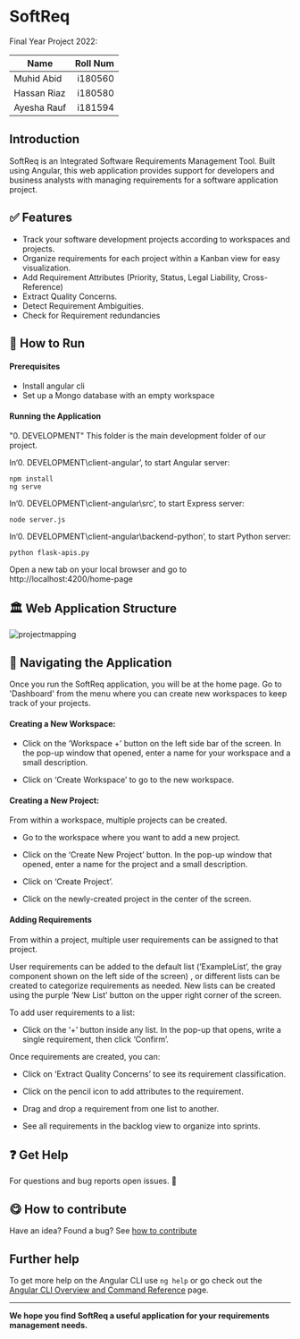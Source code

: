 # SoftReq
Final Year Project 2022: 

| Name      | Roll Num |
| --------- | -----:|
| Muhid Abid  | i180560 |
| Hassan Riaz     |   i180580 |
| Ayesha Rauf     |   i181594 |

## Introduction
SoftReq is an Integrated Software Requirements Management Tool. Built using  Angular, this web application provides support for developers and business analysts with managing requirements for a software application project. 

## ✅ Features
- Track your software development projects according to workspaces and projects.
- Organize requirements for each project within a Kanban view for easy visualization.
- Add Requirement Attributes (Priority, Status, Legal Liability, Cross-Reference)
- Extract Quality Concerns.
- Detect Requirement Ambiguities.
- Check for Requirement redundancies


## 🏃 How to Run
#### Prerequisites
- Install angular cli
- Set up a Mongo database with an empty workspace

#### Running the Application

"0. DEVELOPMENT" This folder is the main development folder of our project.

In‘0. DEVELOPMENT\client-angular’, to start Angular server:

    npm install
	ng serve

In‘0. DEVELOPMENT\client-angular\src’, to start Express server:

    node server.js

In‘0. DEVELOPMENT\client-angular\backend-python’, to start Python server: 

    python flask-apis.py

Open a new tab on your local browser and go to http://localhost:4200/home-page

## 🏛️ Web Application Structure



![projectmapping](https://user-images.githubusercontent.com/62544274/211210938-2a341c6f-543d-49cc-b5d7-4505ad8abf14.png)

## 🧭 Navigating the Application
Once you run the SoftReq application, you will be at the home page. Go to 'Dashboard' from the menu where you can create new workspaces to keep track of your projects.

#### Creating a New Workspace:

- Click on the ‘Workspace +’ button on the left side bar of the screen. In the pop-up window that opened, enter a name for your workspace and a small description. 

- Click on ‘Create Workspace’ to go to the new workspace.

#### Creating a New Project:

From within a workspace, multiple projects can be created. 

- Go to the workspace where you want to add a new project.

- Click on the ‘Create New Project’ button. In the pop-up window that opened, enter a name for the project and a small description.

- Click on ‘Create Project’.

- Click on the newly-created project in the center of the screen.

#### Adding Requirements

From within a project, multiple user requirements can be assigned to that project.

User requirements can be added to the default list (‘ExampleList’, the gray component shown on the left side of the screen) , or different lists can be created to categorize requirements as needed. New lists can be created using the purple ‘New List’ button on the upper right corner of the screen.

To add user requirements to a list: 
- Click on the ‘+’ button inside any list. In the pop-up that opens, write a single requirement, then click ‘Confirm’.

Once requirements are created, you can: 

- Click on ‘Extract Quality Concerns’ to see its requirement classification.

- Click on the pencil icon to add attributes to the requirement.

- Drag and drop a requirement from one list to another.

- See all requirements in the backlog view to organize into sprints.


## ❓ Get Help

For questions and bug reports open issues. 🐛

## 😋 How to contribute

Have an idea? Found a bug? See [how to contribute](contributing.md) 

## Further help

To get more help on the Angular CLI use `ng help` or go check out the [Angular CLI Overview and Command Reference](https://angular.io/cli) page.

------------


**We hope you find SoftReq a useful application for your requirements management needs.**


<!-- # ClientAngular

This project was generated with [Angular CLI](https://github.com/angular/angular-cli) version 13.3.3.

## Development server

Run `ng serve` for a dev server. Navigate to `http://localhost:4200/`. The application will automatically reload if you change any of the source files.

## Code scaffolding

Run `ng generate component component-name` to generate a new component. You can also use `ng generate directive|pipe|service|class|guard|interface|enum|module`.

## Build

Run `ng build` to build the project. The build artifacts will be stored in the `dist/` directory.

## Running unit tests

Run `ng test` to execute the unit tests via [Karma](https://karma-runner.github.io).

## Running end-to-end tests

Run `ng e2e` to execute the end-to-end tests via a platform of your choice. To use this command, you need to first add a package that implements end-to-end testing capabilities.

## Further help

To get more help on the Angular CLI use `ng help` or go check out the [Angular CLI Overview and Command Reference](https://angular.io/cli) page. -->
